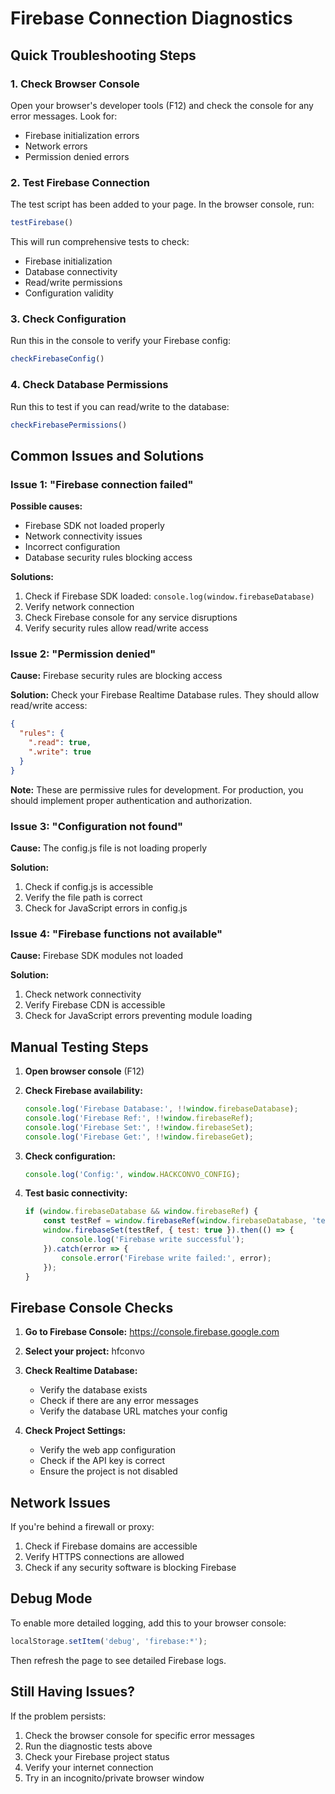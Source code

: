 # Firebase Connection Diagnostics

## Quick Troubleshooting Steps

### 1. Check Browser Console
Open your browser's developer tools (F12) and check the console for any error messages. Look for:
- Firebase initialization errors
- Network errors
- Permission denied errors

### 2. Test Firebase Connection
The test script has been added to your page. In the browser console, run:
```javascript
testFirebase()
```

This will run comprehensive tests to check:
- Firebase initialization
- Database connectivity
- Read/write permissions
- Configuration validity

### 3. Check Configuration
Run this in the console to verify your Firebase config:
```javascript
checkFirebaseConfig()
```

### 4. Check Database Permissions
Run this to test if you can read/write to the database:
```javascript
checkFirebasePermissions()
```

## Common Issues and Solutions

### Issue 1: "Firebase connection failed"
**Possible causes:**
- Firebase SDK not loaded properly
- Network connectivity issues
- Incorrect configuration
- Database security rules blocking access

**Solutions:**
1. Check if Firebase SDK loaded: `console.log(window.firebaseDatabase)`
2. Verify network connection
3. Check Firebase console for any service disruptions
4. Verify security rules allow read/write access

### Issue 2: "Permission denied"
**Cause:** Firebase security rules are blocking access

**Solution:** Check your Firebase Realtime Database rules. They should allow read/write access:

```json
{
  "rules": {
    ".read": true,
    ".write": true
  }
}
```

**Note:** These are permissive rules for development. For production, you should implement proper authentication and authorization.

### Issue 3: "Configuration not found"
**Cause:** The config.js file is not loading properly

**Solution:**
1. Check if config.js is accessible
2. Verify the file path is correct
3. Check for JavaScript errors in config.js

### Issue 4: "Firebase functions not available"
**Cause:** Firebase SDK modules not loaded

**Solution:**
1. Check network connectivity
2. Verify Firebase CDN is accessible
3. Check for JavaScript errors preventing module loading

## Manual Testing Steps

1. **Open browser console** (F12)
2. **Check Firebase availability:**
   ```javascript
   console.log('Firebase Database:', !!window.firebaseDatabase);
   console.log('Firebase Ref:', !!window.firebaseRef);
   console.log('Firebase Set:', !!window.firebaseSet);
   console.log('Firebase Get:', !!window.firebaseGet);
   ```

3. **Check configuration:**
   ```javascript
   console.log('Config:', window.HACKCONVO_CONFIG);
   ```

4. **Test basic connectivity:**
   ```javascript
   if (window.firebaseDatabase && window.firebaseRef) {
       const testRef = window.firebaseRef(window.firebaseDatabase, 'test');
       window.firebaseSet(testRef, { test: true }).then(() => {
           console.log('Firebase write successful');
       }).catch(error => {
           console.error('Firebase write failed:', error);
       });
   }
   ```

## Firebase Console Checks

1. **Go to Firebase Console:** https://console.firebase.google.com
2. **Select your project:** hfconvo
3. **Check Realtime Database:**
   - Verify the database exists
   - Check if there are any error messages
   - Verify the database URL matches your config

4. **Check Project Settings:**
   - Verify the web app configuration
   - Check if the API key is correct
   - Ensure the project is not disabled

## Network Issues

If you're behind a firewall or proxy:
1. Check if Firebase domains are accessible
2. Verify HTTPS connections are allowed
3. Check if any security software is blocking Firebase

## Debug Mode

To enable more detailed logging, add this to your browser console:
```javascript
localStorage.setItem('debug', 'firebase:*');
```

Then refresh the page to see detailed Firebase logs.

## Still Having Issues?

If the problem persists:
1. Check the browser console for specific error messages
2. Run the diagnostic tests above
3. Check your Firebase project status
4. Verify your internet connection
5. Try in an incognito/private browser window 